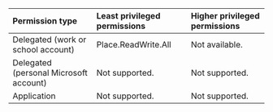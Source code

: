 |Permission type|Least privileged permissions|Higher privileged permissions|
|:---|:---|:---|
|Delegated (work or school account)|Place.ReadWrite.All|Not available.|
|Delegated (personal Microsoft account)|Not supported.|Not supported.|
|Application|Not supported.|Not supported.|
